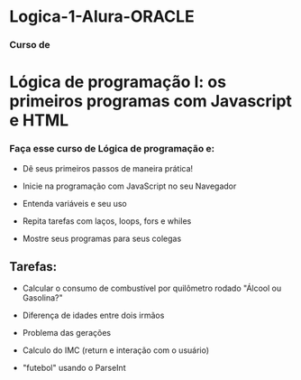 # Logica-1-Alura-ORACLE

### Curso de
# Lógica de programação I: os primeiros programas com Javascript e HTML

### Faça esse curso de Lógica de programação e:

- Dê seus primeiros passos de maneira prática!

- Inicie na programação com JavaScript no seu Navegador

- Entenda variáveis e seu uso

- Repita tarefas com laços, loops, fors e whiles

- Mostre seus programas para seus colegas

## Tarefas:

- Calcular o consumo de combustível por quilômetro rodado "Álcool ou Gasolina?"

- Diferença de idades entre dois irmãos 

- Problema das gerações

- Calculo do IMC (return e interação com o usuário)

- "futebol" usando o ParseInt

